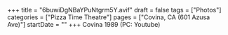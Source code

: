 +++
title = "6buwiDgNBaYPuNtgrm5Y.avif"
draft = false
tags = ["Photos"]
categories = ["Pizza Time Theatre"]
pages = ["Covina, CA (601 Azusa Ave)"]
startDate = ""
+++
Covina 1989 (PC: Youtube)
